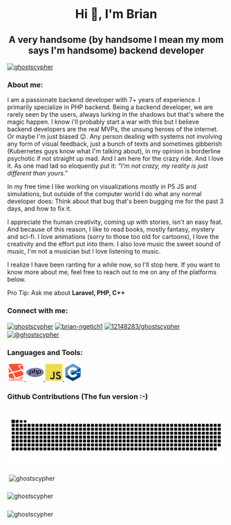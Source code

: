 <h1 align="center">Hi 👋, I'm Brian</h1>
<h2 align="center">A very handsome (by handsome I mean my mom says I'm handsome) backend developer</h2>

<p align="left"> <a href="https://github.com/ryo-ma/github-profile-trophy"><img src="https://github-profile-trophy.vercel.app/?username=ghostscypher&theme=monokai" alt="ghostscypher" /></a> </p>

<h3>About me:</h3>

I am a passionate backend developer with 7+ years of experience. I primarily specialize in PHP backend. Being a backend developer, we are rarely seen by the users, always lurking in the shadows but that's where the magic happen. I know i'll probably start a war with this but I believe backend developers are the real MVPs, the unsung heroes of the internet. Or maybe I'm just biased 😉. Any person dealing with systems not involving any form of visual feedback, just a bunch of texts and sometimes gibberish (Kubernetes guys know what I'm talking about), in my opinion is borderline psychotic if not straight up mad. And I am here for the crazy ride. And I love it. As one mad lad so eloquently put it: _"I'm not crazy, my reality is just different than yours."_

In my free time I like working on visualizations mostly in P5 JS and simulations, but outside of the computer world I do what any normal developer does: Think about that bug that's been bugging me for the past 3 days, and how to fix it.

I appreciate the human creativity, coming up with stories, isn't an easy feat. And because of this reason, I like to read books, mostly fantasy, mystery and sci-fi. I love animations (sorry to those too old for cartoons), I love the creativity and the effort put into them. I also love music the sweet sound of music, I'm not a musician but I love listening to music.

I realize I have been ranting for a while now, so I'll stop here. If you want to know more about me, feel free to reach out to me on any of the platforms below.

Pro Tip: Ask me about **Laravel, PHP, C++**

<h3 align="left">Connect with me:</h3>
<p align="left">
<a href="https://dev.to/ghostscypher" target="blank"><img align="center" src="https://raw.githubusercontent.com/rahuldkjain/github-profile-readme-generator/master/src/images/icons/Social/devto.svg" alt="ghostscypher" height="30" width="40" /></a>
<a href="https://linkedin.com/in/brian-ngetich1" target="blank"><img align="center" src="https://raw.githubusercontent.com/rahuldkjain/github-profile-readme-generator/master/src/images/icons/Social/linked-in-alt.svg" alt="brian-ngetich1" height="30" width="40" /></a>
<a href="https://stackoverflow.com/users/12148283/ghostscypher" target="blank"><img align="center" src="https://raw.githubusercontent.com/rahuldkjain/github-profile-readme-generator/master/src/images/icons/Social/stack-overflow.svg" alt="12148283/ghostscypher" height="30" width="40" /></a>
<a href="https://medium.com/@ghostscypher" target="blank"><img align="center" src="https://raw.githubusercontent.com/rahuldkjain/github-profile-readme-generator/master/src/images/icons/Social/medium.svg" alt="@ghostscypher" height="30" width="40" /></a>
</p>


<h3 align="left">Languages and Tools:</h3>
<p align="left">
    <a href="https://laravel.com/" target="_blank" rel="noreferrer"> <img
            src="https://raw.githubusercontent.com/devicons/devicon/master/icons/laravel/laravel-plain-wordmark.svg"
            alt="laravel" width="40" height="40" /> </a>
    <a href="https://www.php.net" target="_blank" rel="noreferrer">
        <img src="https://raw.githubusercontent.com/devicons/devicon/master/icons/php/php-original.svg" alt="php"
            width="40" height="40" /> </a>
    <a href="https://developer.mozilla.org/en-US/docs/Web/JavaScript" target="_blank" rel="noreferrer"> <img
            src="https://raw.githubusercontent.com/devicons/devicon/master/icons/javascript/javascript-original.svg"
            alt="javascript" width="40" height="40" /> </a>
    <a href="https://www.w3schools.com/cpp/" target="_blank" rel="noreferrer"> <img
            src="https://raw.githubusercontent.com/devicons/devicon/master/icons/cplusplus/cplusplus-original.svg"
            alt="cplusplus" width="40" height="40" /> </a>
</p>

###

<h3 align="left">Github Contributions (The fun version :-)</h3>

<br clear="both">

<img src="https://raw.githubusercontent.com/ghostscypher/ghostscypher/output/snake.svg" alt="Snake animation" />

###

<p>&nbsp;<img align="center" src="https://github-readme-streak-stats.herokuapp.com/?user=ghostscypher&theme=monokai" alt="ghostscypher" /></p>

###

<p><img align="center" src="https://github-readme-stats.vercel.app/api?username=ghostscypher&show_icons=true&locale=en&theme=monokai" alt="ghostscypher" /></p>

###

<p><img align="center" src="https://github-readme-stats.vercel.app/api/top-langs?username=ghostscypher&show_icons=true&locale=en&layout=compact&theme=monokai" alt="ghostscypher" /></p>
